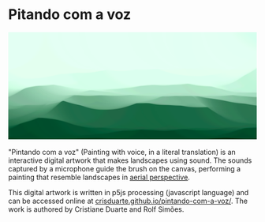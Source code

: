 # Pitando com a voz

![](img/example1.png)

"Pintando com a voz" (Painting with voice, in a literal translation) is an interactive digital artwork that makes landscapes using sound.
The sounds captured by a microphone guide the brush on the canvas, performing a painting that resemble landscapes in [aerial perspective](https://en.wikipedia.org/wiki/Aerial_perspective).

This digital artwork is written in p5js processing (javascript language) and can be accessed online at [crisduarte.github.io/pintando-com-a-voz/](https://crisduarte.github.io/pintando-com-a-voz/).
The work is authored by Cristiane Duarte and Rolf Simões.
